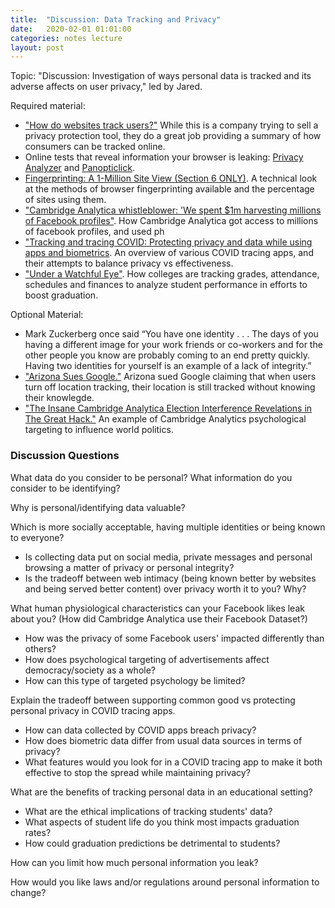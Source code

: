 ```yaml
---
title:  "Discussion: Data Tracking and Privacy"
date:   2020-02-01 01:01:00
categories: notes lecture 
layout: post
---
```


Topic: "Discussion: Investigation of ways personal data is tracked and its adverse affects on user privacy," led
by Jared.

Required material:
 - ["How do websites track users?"][jg_tracking] While this is a company trying to sell a privacy protection tool, they do a great job providing a summary of how consumers can be tracked online. 
 - Online tests that reveal information your browser is leaking: [Privacy Analyzer][jg_privacy] and [Panopticlick][jg_opti].
 - [Fingerprinting: A 1-Million Site View (Section 6 ONLY)][jg_fingerprint]. A technical look at the methods of browser fingerprinting available and the percentage of sites using them.
 - ["Cambridge Analytica whistleblower: 'We spent $1m harvesting millions of Facebook profiles"][jg_Cambridge1]. How Cambridge Analytica got access to millions of facebook profiles, and used ph
 - ["Tracking and tracing COVID: Protecting privacy and data while using apps and biometrics][jg_COVID]. An overview of various COVID tracing apps, and their attempts to balance privacy vs effectiveness.
 - ["Under a Watchful Eye"][jg_college].  How colleges are tracking grades, attendance, schedules and finances to analyze student performance in efforts to boost graduation.
  
[jg_fingerprint]:https://www.cs.princeton.edu/~arvindn/publications/OpenWPM_1_million_site_tracking_measurement.pdf
[jg_opti]:https://panopticlick.eff.org/
[jg_tracking]:https://www.cookiebot.com/en/website-tracking/
[jg_Cambridge1]:https://www.youtube.com/watch?v=FXdYSQ6nu-M
[jg_COVID]:http://www.oecd.org/coronavirus/policy-responses/tracking-and-tracing-covid-protecting-privacy-and-data-while-using-apps-and-biometrics-8f394636/
[jg_college]:https://www.apmreports.org/episode/2019/08/06/college-data-tracking-students-graduation


Optional Material:
 - Mark Zuckerberg once said “You have one identity . . . The days of you having a different image for your work friends or co-workers and for the other people you know are probably coming to an end pretty quickly. Having two identities for yourself is an example of a lack of integrity.”
 - ["Arizona Sues Google."][jg_location] Arizona sued Google claiming that when users turn off location tracking, their location is still tracked without knowing their knowlegde.
 - ["The Insane Cambridge Analytica Election Interference Revelations in The Great Hack."][jg_cambridge2] An example of Cambridge Analytics psychological targeting to influence world politics.

[jg_privacy]:https://privacy.net/analyzer/
[jg_cambridge2]:https://advox.globalvoices.org/2019/08/06/netflixs-the-great-hack-highlights-cambridge-analyticas-role-in-trinidad-tobago-elections/
[jg_location]:https://www.startribune.com/arizona-sues-google-over-deceptive-location-tracking/570819102/

### Discussion Questions


What data do you consider to be personal? What information do you consider to be identifying?

Why is personal/identifying data valuable?

Which is more socially acceptable, having multiple identities or being known to everyone?
 - Is collecting data put on social media, private messages and personal browsing a matter of privacy or personal integrity?
 - Is the tradeoff between web intimacy (being known better by websites and being served better content) over privacy worth it to you? Why?
    
What human physiological characteristics can your Facebook likes leak about you? (How did Cambridge Analytica use their Facebook Dataset?)
 - How was the privacy of some Facebook users' impacted differently than others? 
 - How does psychological targeting of advertisements affect democracy/society as a whole?
 - How can this type of targeted psychology be limited?

Explain the tradeoff between supporting common good vs protecting personal privacy in COVID tracing apps. 
 - How can data collected by COVID apps breach privacy?
 - How does biometric data differ from usual data sources in terms of privacy?
 - What features would you look for in a COVID tracing app to make it both effective to stop the spread while maintaining privacy?
    
What are the benefits of tracking personal data in an educational setting?
 - What are the ethical implications of tracking students' data?
 - What aspects of student life do you think most impacts graduation rates?
 - How could graduation predictions be detrimental to students?

How can you limit how much personal information you leak?

How would you like laws and/or regulations around personal information to change?

